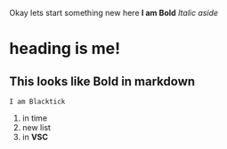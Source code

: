 Okay lets start something new here
**I am Bold** *Italic aside*
# heading is me!
## This looks like Bold in markdown
`I am Blacktick`
1. in time
2. new list
3. in **VSC**